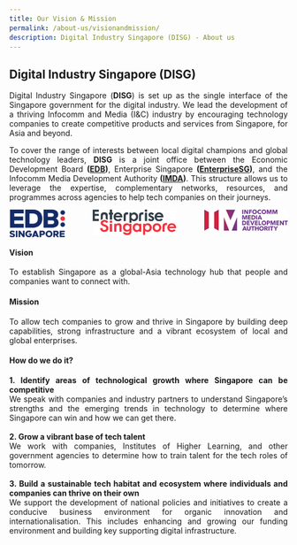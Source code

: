 ```yaml
---
title: Our Vision & Mission
permalink: /about-us/visionandmission/
description: Digital Industry Singapore (DISG) - About us
---
```

##  Digital Industry Singapore (DISG) 
<p align="justify">Digital Industry Singapore (<b>DISG</b>) is set up as the single interface of the Singapore government for the digital industry. We lead the development of a thriving Infocomm and Media (I&amp;C) industry by encouraging technology companies to create competitive products and services from Singapore, for Asia and beyond.</p>
<p align="justify">To cover the range of interests between local digital champions and global technology leaders, <b>DISG</b> is a joint office between the Economic Development Board <b>(<a target="\_blank" href="https://www.edb.gov.sg/">EDB</a>)</b>, Enterprise Singapore <b>(<a target="\_blank" href="https://www.enterprisesg.gov.sg/">EnterpriseSG</a>)</b>, and the Infocomm Media Development Authority <b>(<a target="\_blank" href="https://www.imda.gov.sg/">IMDA</a>)</b>. This structure allows us to leverage the expertise, complementary networks, resources, and programmes across agencies to help tech companies on their journeys.</p>
<div style="text-align: center;">
<img style="float: left; max-width: 20%; margin-right: 10px;" src="/images/edb%20logo.png">
<img style="display: inline; max-width: 30%" src="/images/esg%20logo.png">
<img style="float: right; max-width: 30%; margin-left: 10px;" src="/images/imda%20logo.png"></div>

#### **Vision**
<p align="justify">To establish Singapore as a global-Asia technology hub that people and companies want to connect with.</p>

#### **Mission**
<p align="justify">To allow tech companies to grow and thrive in Singapore by building deep capabilities, strong infrastructure and a vibrant ecosystem of local and global enterprises.</p>

#### **How do we do it?**
<p align="justify"><b>1. Identify areas of technological growth where Singapore can be competitive<br></b>
We speak with companies and industry partners to understand Singapore’s strengths and the emerging trends in technology to determine where Singapore can win and how we can get there.<br><br>
<b>2. Grow a vibrant base of tech talent<br></b>
We work with companies, Institutes of Higher Learning, and other government agencies to determine how to train talent for the tech roles of tomorrow. <br><br> 
<b>3.	Build a sustainable tech habitat and ecosystem where individuals and companies can thrive on their own<br></b>
We support the development of national policies and initiatives to create a conducive business environment for organic innovation and internationalisation. This includes enhancing and growing our funding environment and building key supporting digital infrastructure.</p>
<br>